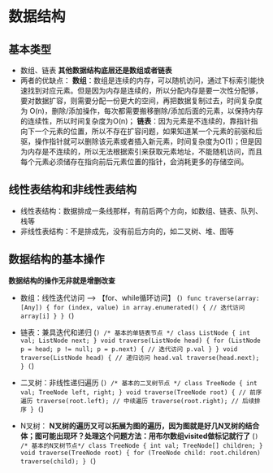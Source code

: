 #  数据结构
## 基本类型
- 数组、链表
**其他数据结构底层还是数组或者链表**
- 两者的优缺点：
**数组**：数组是连续的内存，可以随机访问，通过下标索引能快速找到对应元素。但是因为内存是连续的，所以分配内存是要一次性分配够，要对数据扩容，则需要分配一份更大的空间，再把数据复制过去，时间复杂度为 O(n)，删除/添加操作，每次都需要搬移删除/添加后面的元素，以保持内存的连续性，所以时间复杂度为O(n)；
**链表**：因为元素是不连续的，靠指针指向下一个元素的位置，所以不存在扩容问题，如果知道某一个元素的前驱和后驱，操作指针就可以删除该元素或者插入新元素，时间复杂度为O(1)；但是因为内存是不连续的，所以无法根据索引来获取元素地址，不能随机访问，而且每个元素必须储存在指向前后元素位置的指针，会消耗更多的存储空间。


## 线性表结构和非线性表结构
- 线性表结构：数据排成一条线那样，有前后两个方向，如数组、链表、队列、栈等
- 非线性表结构：不是排成先，没有前后方向的，如二叉树、堆、图等


## 数据结构的基本操作
**数据结构的操作无非就是增删改查**

- 数组：线性迭代访问 —> 【for、while循环访问】
(```)
func traverse(array: [Any]) {
   for (index, value) in array.enumerated() {
  // 迭代访问 array[i]
  }
}
(```)

- 链表：兼具迭代和递归
(```)
/* 基本的单链表节点 */
class ListNode {
    int val;
    ListNode next;
}
void traverse(ListNode head) {
    for (ListNode p = head; p != null; p = p.next) {
        // 迭代访问 p.val
    }
}
void traverse(ListNode head) {
    // 递归访问 head.val
    traverse(head.next);
}
(```)

- 二叉树：非线性递归遍历
(```)
/* 基本的二叉树节点 */
class TreeNode {
    int val;
    TreeNode left, right;
}
void traverse(TreeNode root) {
    // 前序遍历
    traverse(root.left);
    // 中续遍历
    traverse(root.right);
    // 后续排序
}
(```)


- N叉树：
**N叉树的遍历又可以拓展为图的遍历，因为图就是好几N叉树的结合体；图可能出现环？处理这个问题方法：用布尔数组visited做标记就行了**
(```)
/* 基本的N叉树节点*/
class TreeNode {
   int val;
   TreeNode[] children;
}
void traverse(TreeNode root) {
    for (TreeNode child: root.children)
    traverse(child);
}
(```)
